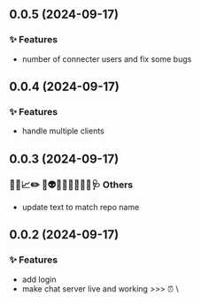 ## 0.0.5 (2024-09-17)

### ✨ Features

- number of connecter users and fix some bugs

## 0.0.4 (2024-09-17)

### ✨ Features

- handle multiple clients

## 0.0.3 (2024-09-17)

### 🔐🚧📈✏️ 💩👽️🍻💬🥚🌱🚩🥅🩺 Others

- update text to match repo name

## 0.0.2 (2024-09-17)

### ✨ Features

- add login
- make chat server live and working >>> ⏰ \
